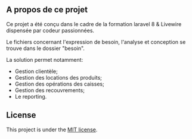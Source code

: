 
## A propos de ce projet
Ce projet a été conçu dans le cadre de la formation laravel 8 & Livewire dispensée par codeur passionnées. 

Le fichiers concernant l'expression de besoin, l'analyse et conception se trouve dans le dossier "besoin".

La solution permet  notamment:

- Gestion clientèle;
- Gestion des locations des produits;
- Gestion des opérations des caisses;
- Gestion des recouvrements;
- Le reporting.

## License

This project is under the [MIT license](https://opensource.org/licenses/MIT).
